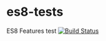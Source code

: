 # es8-tests
ES8 Features test
[![Build Status](https://travis-ci.org/bmkrocks1/es8-tests.svg?branch=master)](https://travis-ci.org/bmkrocks1/es8-tests)
